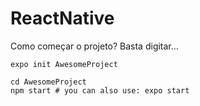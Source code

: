 # ReactNative

Como começar o projeto? Basta digitar...
```
expo init AwesomeProject

cd AwesomeProject
npm start # you can also use: expo start
```
